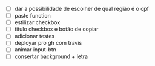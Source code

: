 - [ ] dar a possibilidade de escolher de qual região é o cpf
- [ ] paste function
- [ ] estilizar checkbox
- [ ] titulo checkbox e botão de copiar
- [ ] adicionar testes
- [ ] deployar pro gh com travis
- [ ] animar input-btn
- [ ] consertar background + letra